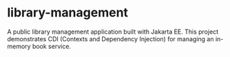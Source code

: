 # library-management
A public library management application built with Jakarta EE. This project demonstrates CDI (Contexts and Dependency Injection) for managing an in-memory book service.

